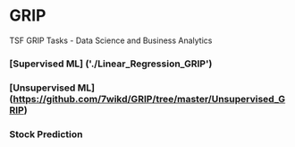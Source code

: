 # GRIP
TSF GRIP Tasks - Data Science and Business Analytics

### [Supervised ML] ('./Linear_Regression_GRIP')
### [Unsupervised ML] (https://github.com/7wikd/GRIP/tree/master/Unsupervised_GRIP)
### Stock Prediction

